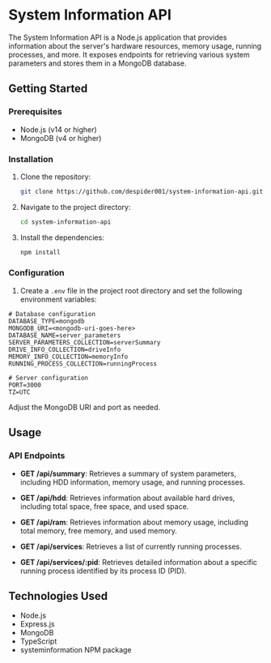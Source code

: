# System Information API

The System Information API is a Node.js application that provides information about the server's hardware resources, memory usage, running processes, and more. It exposes endpoints for retrieving various system parameters and stores them in a MongoDB database.


## Getting Started

### Prerequisites

- Node.js (v14 or higher)
- MongoDB (v4 or higher)

### Installation

1. Clone the repository:

   ```sh
   git clone https://github.com/despider001/system-information-api.git
   ```

2. Navigate to the project directory:

   ```sh
   cd system-information-api
   ```

3. Install the dependencies:

   ```sh
   npm install
   ```

### Configuration

1. Create a `.env` file in the project root directory and set the following environment variables:

```env
# Database configuration
DATABASE_TYPE=mongodb
MONGODB_URI=<mongodb-uri-goes-here>
DATABASE_NAME=server_parameters
SERVER_PARAMETERS_COLLECTION=serverSummary
DRIVE_INFO_COLLECTION=driveInfo
MEMORY_INFO_COLLECTION=memoryInfo
RUNNING_PROCESS_COLLECTION=runningProcess

# Server configuration
PORT=3000
TZ=UTC
```

   Adjust the MongoDB URI and port as needed.

## Usage

### API Endpoints

- **GET /api/summary**: Retrieves a summary of system parameters, including HDD information, memory usage, and running processes.

- **GET /api/hdd**: Retrieves information about available hard drives, including total space, free space, and used space.

- **GET /api/ram**: Retrieves information about memory usage, including total memory, free memory, and used memory.

- **GET /api/services**: Retrieves a list of currently running processes.

- **GET /api/services/:pid**: Retrieves detailed information about a specific running process identified by its process ID (PID).

## Technologies Used

- Node.js
- Express.js
- MongoDB
- TypeScript
- systeminformation NPM package

